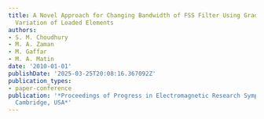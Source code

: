```yaml
---
title: A Novel Approach for Changing Bandwidth of FSS Filter Using Gradual Circumferential
  Variation of Loaded Elements
authors:
- S. M. Choudhury
- M. A. Zaman
- M. Gaffar
- M. A. Matin
date: '2010-01-01'
publishDate: '2025-03-25T20:08:16.367092Z'
publication_types:
- paper-conference
publication: '*Proceedings of Progress in Electromagnetic Research Symposium PIERS,
  Cambridge, USA*'
---
```

